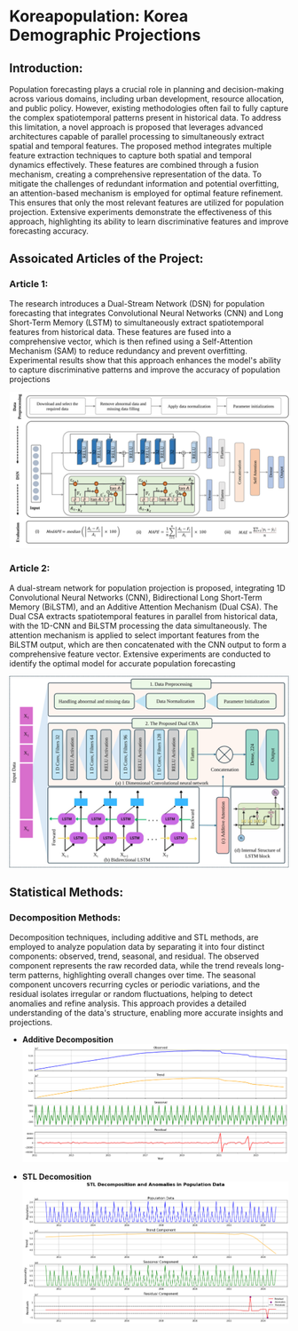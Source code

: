 # Koreapopulation: Korea Demographic Projections

## Introduction:

Population forecasting plays a crucial role in planning and decision-making across various domains, including urban development, resource allocation, and public policy. However, existing methodologies often fail to fully capture the complex spatiotemporal patterns present in historical data. To address this limitation, a novel approach is proposed that leverages advanced architectures capable of parallel processing to simultaneously extract spatial and temporal features. The proposed method integrates multiple feature extraction techniques to capture both spatial and temporal dynamics effectively. These features are combined through a fusion mechanism, creating a comprehensive representation of the data. To mitigate the challenges of redundant information and potential overfitting, an attention-based mechanism is employed for optimal feature refinement. This ensures that only the most relevant features are utilized for population projection. Extensive experiments demonstrate the effectiveness of this approach, highlighting its ability to learn discriminative features and improve forecasting accuracy.

## Assoicated Articles of the Project:
### Article 1:
The research introduces a Dual-Stream Network (DSN) for population forecasting that integrates Convolutional Neural Networks (CNN) and Long Short-Term Memory (LSTM) to simultaneously extract spatiotemporal features from historical data. These features are fused into a comprehensive vector, which is then refined using a Self-Attention Mechanism (SAM) to reduce redundancy and prevent overfitting. Experimental results show that this approach enhances the model's ability to capture discriminative patterns and improve the accuracy of population projections

![](Materials/Framework1.svg)


### Article 2:
A dual-stream network for population projection is proposed, integrating 1D Convolutional Neural Networks (CNN), Bidirectional Long Short-Term Memory (BiLSTM), and an Additive Attention Mechanism (Dual CSA). The Dual CSA extracts spatiotemporal features in parallel from historical data, with the 1D-CNN and BiLSTM processing the data simultaneously. The attention mechanism is applied to select important features from the BiLSTM output, which are then concatenated with the CNN output to form a comprehensive feature vector. Extensive experiments are conducted to identify the optimal model for accurate population forecasting

![](Materials/Framework.svg)

## Statistical Methods:

### Decomposition Methods:
Decomposition techniques, including additive and STL methods, are employed to analyze population data by separating it into four distinct components: observed, trend, seasonal, and residual. The observed component represents the raw recorded data, while the trend reveals long-term patterns, highlighting overall changes over time. The seasonal component uncovers recurring cycles or periodic variations, and the residual isolates irregular or random fluctuations, helping to detect anomalies and refine analysis. This approach provides a detailed understanding of the data's structure, enabling more accurate insights and projections.

- **Additive Decomposition**
![](Materials/KoreMonthly_additive.PNG)

- **STL Decomosition**
![](STL_Decomposition/STL_Decomposition.png)





